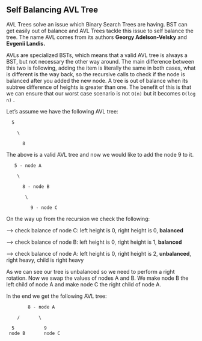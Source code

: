 ## Self Balancing AVL Tree

AVL Trees solve an issue which Binary Search Trees are having. BST can get easily out of balance and AVL Trees tackle this issue to self balance the tree. The name AVL comes from its authors **Georgy Adelson-Velsky** and **Evgenii Landis.**

AVLs are specialized BSTs, which means that a valid AVL tree is always a BST, but not necessary the other way around. The main difference between this two is following, adding the item is literally the same in both cases, what is different is the way back, so the recursive calls to check if the node is balanced after you added the new node. A tree is out of balance when its subtree difference of heights is greater than one. The benefit of this is that we can ensure that our worst case scenario is not `O(n)` but it becomes `O(log n)` .

Let’s assume we have the following AVL tree:
```plaintext
  5

    \

      8
```
The above is a valid AVL tree and now we would like to add the node 9 to it.
```plaintext
   5 - node A

    \

      8 - node B

       \

         9 - node C
```
On the way up from the recursion we check the following:

—> check balance of node C: left height is 0, right height is 0, **balanced**

—> check balance of node B: left height is 0, right height is 1, **balanced**

—> check balance of node A: left height is 0, right height is 2, **unbalanced**, right heavy, child is right heavy

As we can see our tree is unbalanced so we need to perform a right rotation. Now we swap the values of nodes A and B. We make node B the left child of node A and make node C the right child of node A.

In the end we get the following AVL tree:
```plaintext
        8 - node A

    /       \

  5           9
 node B       node C
```

